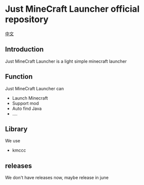 # Just MineCraft Launcher official repository
[中文](README_CN.md)
## Introduction
Just MineCraft Launcher is a light simple minecraft launcher
## Function
Just MineCraft Launcher can
+ Launch Minecraft
+ Support mod
+ Auto find Java
+ ....
## Library
We use
+ kmccc
## releases
We don't have releases now,
maybe release in june
